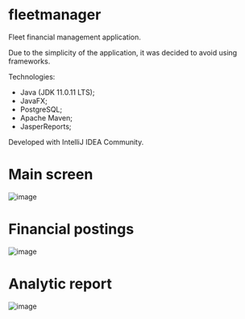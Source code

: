 # fleetmanager
Fleet financial management application.

Due to the simplicity of the application, it was decided to avoid using frameworks.

Technologies:
  * Java (JDK 11.0.11 LTS);
  * JavaFX;
  * PostgreSQL;
  * Apache Maven;
  * JasperReports;

Developed with IntelliJ IDEA Community.

# Main screen
![image](https://user-images.githubusercontent.com/43590504/116173850-ade22c80-a6e3-11eb-92a3-34baf3799d30.png)

# Financial postings
![image](https://user-images.githubusercontent.com/43590504/116175027-ed117d00-a6e5-11eb-8974-527d2de3be68.png)

# Analytic report
![image](https://user-images.githubusercontent.com/43590504/116174813-88562280-a6e5-11eb-8d14-e458671ca56e.png)


